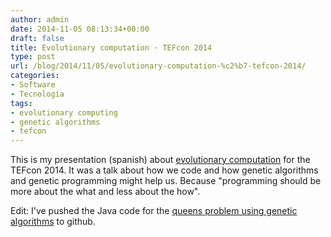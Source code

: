 ```yaml
---
author: admin
date: 2014-11-05 08:13:34+00:00
draft: false
title: Evolutionary computation · TEFcon 2014
type: post
url: /blog/2014/11/05/evolutionary-computation-%c2%b7-tefcon-2014/
categories:
- Software
- Tecnología
tags:
- evolutionary computing
- genetic algorithms
- tefcon
---
```


This is my presentation (spanish) about [evolutionary computation](https://en.wikipedia.org/wiki/Evolutionary_computation) for the TEFcon 2014. It was a talk about how we code and how genetic algorithms and genetic programming might help us. Because "programming should be more about the what and less about the how".



Edit: I've pushed the Java code for the [queens problem using genetic algorithms](https://github.com/palmerabollo/genetic-queens) to github.
